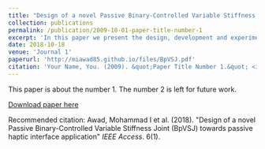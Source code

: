 ```yaml
---
title: "Design of a novel Passive Binary-Controlled Variable Stiffness Joint (BpVSJ) towards passive haptic interface application"
collection: publications
permalink: /publication/2009-10-01-paper-title-number-1
excerpt: 'In this paper we present the design, development and experimental validation of a novel Binary-Controlled Variable Stiffness Joint (BpVSJ) towards haptic teleoperation and human interaction manipulators applications. The proposed actuator is a proof of concept of a passive revolute joint, where the working principle is based on the recruitment of series-parallel elastic elements. The novelty of the system lies in its design topology, including the capability to involve an (n) number of series-parallel elastic elements to achieve (2^n) levels of stiffness, as compared to current approaches. Accordingly, the level of stiffness can be altered at any position without the need to revert to the initial equilibrium position. The BpVSJ has low energy consumption and short switching time, and is able to rotate freely at zero stiffness without limitations. Further smart features include scalability and relative compactness. This paper details the mathematical stiffness modeling of the proposed actuator mechanism, as well as the experimentally measured performance characteristics. The experimental results matched well with the physical-based modeling in terms of stiffness variation levels. Moreover, Psychophysical experiments were also conducted using (20) healthy subjects in order to evaluate the capability of the BpVSJ to display three different levels of stiffness that are cognitively realized by the users. The participants performed two tasks: a relative cognitive task and an absolute cognitive task. The results show that the BpVSJ is capable of rendering stiffness with high average relative accuracy (Relative Cognitive Task relative accuracy is 97.3%, and Absolute Cognitive Task relative accuracy is 83%).'
date: 2018-10-18
venue: 'Journal 1'
paperurl: 'http://miawad85.github.io/files/BpVSJ.pdf'
citation: 'Your Name, You. (2009). &quot;Paper Title Number 1.&quot; <i>Journal 1</i>. 1(1).'
---
```

This paper is about the number 1. The number 2 is left for future work.

[Download paper here](http://miawad85.github.io/files/BpVSJ.pdf)

Recommended citation: Awad, Mohammad I et al. (2018). "Design of a novel Passive Binary-Controlled Variable Stiffness Joint (BpVSJ) towards passive haptic interface application" <i>IEEE Access</i>. 6(1).

